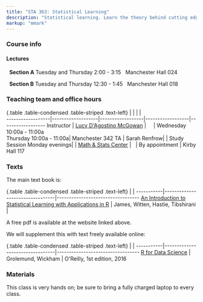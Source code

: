 ```yaml
---
title: "STA 363: Statistical Learning"
description: "Statistical learning. Learn the theory behind cutting edge statistical and machine learning techniques. Gain hands on experience with real data from a variety of disciplines. The course will focus on the statistical computing language R."
markup: "mmark"
---
```


### Course info

#### Lectures


<font color="#6CA0DC"><i class="fas fa-calendar-alt fa-lg"></i></font> &nbsp; **Section A** Tuesday and Thursday 2:00 - 3:15 <font color="#6CA0DC"><i class="fas fa-university fa-lg"></i></font> &nbsp; Manchester Hall 024 

<font color="#6CA0DC"><i class="fas fa-calendar-alt fa-lg"></i></font> &nbsp;
**Section B** Tuesday and Thursday 12:30 - 1:45 <font color="#6CA0DC"><i class="fas fa-university fa-lg"></i></font> &nbsp; Manchester Hall 018 

### Teaching team and office hours 

{.table .table-condensed .table-striped .text-left}
<span></span>     | <span></span>     | <span></span>    | <span></span>    |  <span></span>      
------------------|-------------------|------------------|------------------|------------------ 
Instructor        | [Lucy D'Agostino McGowan](http://lucymcgowan.com) | <a href="mailto:mcgowald@wfu.edu" title="email"><i class="fa fa-envelope"></i></a> &nbsp; <a href="https://github.com/LucyMcGowan" title="GitHub"><i class="fa fa-github"></i></a> &nbsp; <a href="https://twitter.com/LucyStats" title="Twitter"><i class="fa fa-twitter"></i></a> | Wednesday 10:00a - 11:00a <br> Thursday 10:00a - 11:00a| Manchester 342
TA               | Sarah Renfrow| <a href="mailto:renfsl16@wfu.edu " title="email"><i class="fa fa-envelope"></i></a> | Study Session Monday evenings|
                  | [Math & Stats Center](https://mathandstatscenter.wfu.edu/) | <a href="mailto:mathandstatscenter@wfu.edu" title="email"><i class="fa fa-envelope"></i></a> &nbsp; | By appointment | Kirby Hall 117
                  

### Texts

The main text book is: 

{.table .table-condensed .table-striped .text-left}
 <span></span>     | <span></span> | <span></span> 
-----------|---------------------------------|----------------------------------
[An Introduction to Statistical Learning with Applications in R](http://faculty.marshall.usc.edu/gareth-james/ISL/) | James, Witten, Hastie, Tibshirani | 

A free pdf is available at the website linked above.

We will supplement this with text freely available online:

{.table .table-condensed .table-striped .text-left}
 <span></span>     | <span></span> | <span></span> 
-----------|---------------------------------|----------------------------------
[R for Data Science](http://r4ds.had.co.nz/) | Grolemund, Wickham | O'Reilly, 1st edition, 2016

### Materials

This class is very hands on; be sure to bring a fully charged laptop to every class.